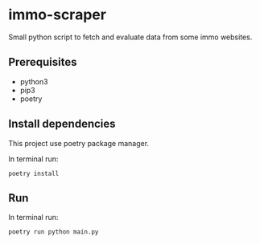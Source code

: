 # immo-scraper
Small python script to fetch and evaluate data from some immo websites.

## Prerequisites

- python3
- pip3
- poetry

## Install dependencies
This project use poetry package manager.

In terminal run:

```poetry install ```

## Run

In terminal run:

```poetry run python main.py ```
